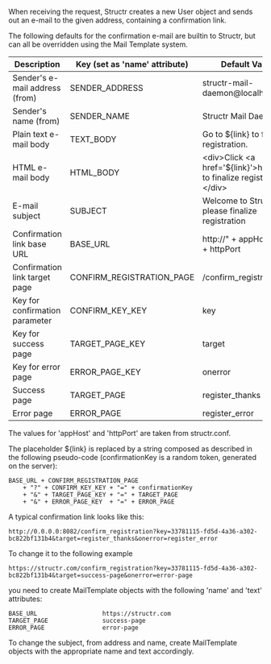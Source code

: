 When receiving the request, Structr creates a new User object and sends out an e-mail to the given address, containing a confirmation link.

The following defaults for the confirmation e-mail are builtin to Structr, but can all be overridden using the Mail Template system.

<table>
<thead>
<tr>
<th>Description</th>
<th>Key (set as 'name' attribute)</th>
<th>Default Value</th>
</tr>
</thead>
<tbody>
<tr>
<td>Sender's e-mail address (from)</td>
<td>SENDER_ADDRESS</td>
<td>structr-mail-daemon@localhost</td>
</tr>
<tr>
<td>Sender's name (from)</td>
<td>SENDER_NAME</td>
<td>Structr Mail Daemon</td>
</tr>
<tr>
<td>Plain text e-mail body</td>
<td>TEXT_BODY</td>
<td>Go to ${link} to finalize registration.</td>
</tr>
<tr>
<td>HTML e-mail body</td>
<td>HTML_BODY</td>
<td>&lt;div&gt;Click &lt;a href='${link}'&gt;here&lt;/a&gt; to finalize registration.&lt;/div&gt;</td>
</tr>
<tr>
<td>E-mail subject</td>
<td>SUBJECT</td>
<td>Welcome to Structr, please finalize registration</td>
</tr>
<tr>
<td>Confirmation link base URL</td>
<td>BASE_URL</td>
<td>http://" + appHost + ":" + httpPort</td>
</tr>
<tr>
<td>Confirmation link target page</td>
<td>CONFIRM_REGISTRATION_PAGE</td>
<td>/confirm_registration</td>
</tr>
<tr>
<td>Key for confirmation parameter</td>
<td>CONFIRM_KEY_KEY</td>
<td>key</td>
</tr>
<tr>
<td>Key for success page</td>
<td>TARGET_PAGE_KEY</td>
<td>target</td>
</tr>
<tr>
<td>Key for error page</td>
<td>ERROR_PAGE_KEY</td>
<td>onerror</td>
</tr>
<tr>
<td>Success page</td>
<td>TARGET_PAGE</td>
<td>register_thanks</td>
</tr>
<tr>
<td>Error page</td>
<td>ERROR_PAGE</td>
<td>register_error</td>
</tr>
</tbody>
</table>


The values for 'appHost' and 'httpPort' are taken from structr.conf.

The placeholder ${link} is replaced by a string composed as described in the following pseudo-code (confirmationKey is a random token, generated on the server):

	BASE_URL + CONFIRM_REGISTRATION_PAGE
		+ "?" + CONFIRM_KEY_KEY + "=" + confirmationKey
		+ "&" + TARGET_PAGE_KEY + "=" + TARGET_PAGE
		+ "&" + ERROR_PAGE_KEY  + "=" + ERROR_PAGE

A typical confirmation link looks like this:

	http://0.0.0.0:8082/confirm_registration?key=33781115-fd5d-4a36-a302-bc822bf131b4&target=register_thanks&onerror=register_error

To change it to the following example

	https://structr.com/confirm_registration?key=33781115-fd5d-4a36-a302-bc822bf131b4&target=success-page&onerror=error-page

you need to create MailTemplate objects with the following 'name' and 'text' attributes:

	BASE_URL                  https://structr.com
	TARGET_PAGE               success-page
	ERROR_PAGE                error-page

To change the subject, from address and name, create MailTemplate objects with the appropriate name and text accordingly.
